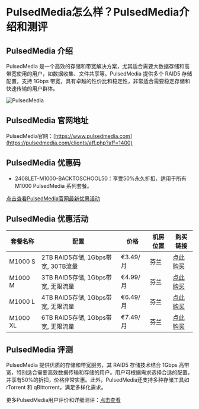 # PulsedMedia怎么样？PulsedMedia介绍和测评

## PulsedMedia 介绍
PulsedMedia 是一个高效的存储和带宽解决方案，尤其适合需要大数据存储和高带宽使用的用户，如数据收集、文件共享等。PulsedMedia 提供多个 RAID5 存储配置，支持 1Gbps 带宽，具有卓越的性价比和稳定性，非常适合需要稳定存储和快速传输的用户群体。

![PulsedMedia](https://github.com/user-attachments/assets/54d9dde1-e5e7-4fbc-b7ee-a8130705015d)

## PulsedMedia 官网地址
PulsedMedia官网：[https://www.pulsedmedia.com](https://pulsedmedia.com/clients/aff.php?aff=1400)

## PulsedMedia 优惠码
- 2408LET-M1000-BACKTOSCHOOL50：享受50%永久折扣，适用于所有 M1000 PulsedMedia 系列套餐。

[点击查看PulsedMedia官网最新优惠活动](https://pulsedmedia.com/clients/aff.php?aff=1400)

## PulsedMedia 优惠活动

| 套餐名称 | 配置 | 价格 | 机房位置 | 购买链接 |
| --- | --- | --- | --- | --- |
| M1000 S | 2TB RAID5存储, 1Gbps带宽, 30TB流量 | €3.49/月 | 芬兰 | [点此购买](https://pulsedmedia.com/clients/aff.php?aff=1400&pid=197&billingcycle=annually&promocode=2408LET-M1000-BACKTOSCHOOL50) |
| M1000 M | 3TB RAID5存储, 1Gbps带宽, 无限流量 | €4.99/月 | 芬兰 | [点此购买](https://pulsedmedia.com/clients/aff.php?aff=1400&pid=198&billingcycle=annually&promocode=2408LET-M1000-BACKTOSCHOOL50) |
| M1000 L | 4TB RAID5存储, 1Gbps带宽, 无限流量 | €6.49/月 | 芬兰 | [点此购买](https://pulsedmedia.com/clients/aff.php?aff=1400&pid=199&billingcycle=annually&promocode=2408LET-M1000-BACKTOSCHOOL50) |
| M1000 XL | 6TB RAID5存储, 1Gbps带宽, 无限流量 | €7.49/月 | 芬兰 | [点此购买](https://pulsedmedia.com/clients/aff.php?aff=1400&pid=200&billingcycle=annually&promocode=2408LET-M1000-BACKTOSCHOOL50) |

## PulsedMedia 评测
PulsedMedia 提供优质的存储和带宽服务，其 RAID5 存储技术结合 1Gbps 高带宽，特别适合需要高效数据传输和存储的用户。用户可根据需求选择合适的配置，并享有50%的折扣，价格非常实惠。此外，PulsedMedia还支持多种存储工具如 rTorrent 和 qBittorrent，满足多样化需求。

更多PulsedMedia用户评价和详细测评：[点击查看](https://pulsedmedia.com/clients/aff.php?aff=1400)
